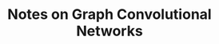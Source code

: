 ---
title: "Notes on Graph Convolutional Networks"
excerpt_separator: "<!--more-->"
categories:
- Graph Neural Networks
tags:
author_profile: false
---